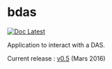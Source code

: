 # bdas
[![Doc Latest](https://img.shields.io/badge/docs-latest-brightgreen.svg?style=flat)](http://bdas.readthedocs.io/en/latest/)

Application to interact with a DAS.

Current release :  [v0.5](https://github.com/UMONS-GFA/bdas/releases/tag/v0.5) (Mars 2016)
